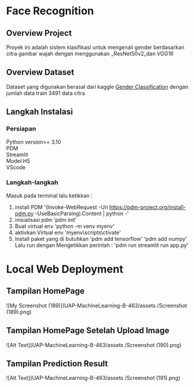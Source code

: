 # Face Recognition
## Overview Project
Proyek ini adalah sistem klasifikasi untuk mengenali gender berdasarkan citra gambar wajah dengan menggunakan _ResNet50v2_dan _VGG16_

## Overview Dataset
Dataset yang digunakan berasal dari kaggle [Gender Classification](https://www.kaggle.com/datasets/gpiosenka/gender-classification-from-an-image)
dengan jumlah data train 3491 data citra

## Langkah Instalasi
### Persiapan
Python version>= 3.10  
PDM  
Streamlit  
Model H5  
VScode  
### Langkah-langkah
Masuk pada terminal lalu ketikkan :  
1. install PDM
   '(Invoke-WebRequest -Uri https://pdm-project.org/install-pdm.py -UseBasicParsing).Content | python -'  
2. inisialisasi pdm
   'pdm init'  
3. Buat virtual env
   'python -m venv myenv'
4. aktivkan Virtual env
   'myenv\scripts\ctivate'
5. Install paket yang di butuhkan
   'pdm add tensorflow'
   'pdm add numpy'
Lalu run dengan Mengetikkan perintah :
'pdm run streamlit run app.py'

# Local Web Deployment
## Tampilan HomePage
![My Screenshot (189)](UAP-MachineLearning-B-463/assets
/Screenshot (189).png)
## Tampilan HomePage Setelah Upload Image
![Alt Text](UAP-MachineLearning-B-463/assets
/Screenshot (190).png)
## Tampilan Prediction Result
![Alt Text](UAP-MachineLearning-B-463/assets
/Screenshot (191).png)


